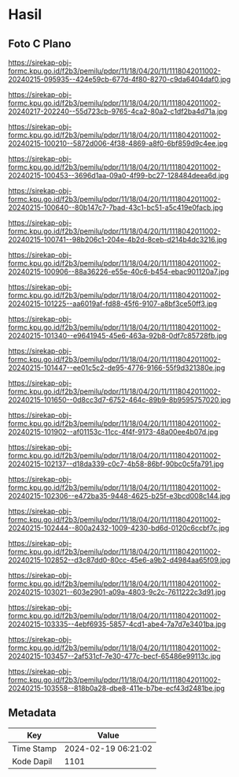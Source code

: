 # Hasil

## Foto C Plano

https://sirekap-obj-formc.kpu.go.id/f2b3/pemilu/pdpr/11/18/04/20/11/1118042011002-20240215-095935--424e59cb-677d-4f80-8270-c9da6404daf0.jpg

https://sirekap-obj-formc.kpu.go.id/f2b3/pemilu/pdpr/11/18/04/20/11/1118042011002-20240217-202240--55d723cb-9765-4ca2-80a2-c1df2ba4d71a.jpg

https://sirekap-obj-formc.kpu.go.id/f2b3/pemilu/pdpr/11/18/04/20/11/1118042011002-20240215-100210--5872d006-4f38-4869-a8f0-6bf859d9c4ee.jpg

https://sirekap-obj-formc.kpu.go.id/f2b3/pemilu/pdpr/11/18/04/20/11/1118042011002-20240215-100453--3696d1aa-09a0-4f99-bc27-128484deea6d.jpg

https://sirekap-obj-formc.kpu.go.id/f2b3/pemilu/pdpr/11/18/04/20/11/1118042011002-20240215-100640--80b147c7-7bad-43c1-bc51-a5c419e0facb.jpg

https://sirekap-obj-formc.kpu.go.id/f2b3/pemilu/pdpr/11/18/04/20/11/1118042011002-20240215-100741--98b206c1-204e-4b2d-8ceb-d214b4dc3216.jpg

https://sirekap-obj-formc.kpu.go.id/f2b3/pemilu/pdpr/11/18/04/20/11/1118042011002-20240215-100906--88a36226-e55e-40c6-b454-ebac901120a7.jpg

https://sirekap-obj-formc.kpu.go.id/f2b3/pemilu/pdpr/11/18/04/20/11/1118042011002-20240215-101225--aa6019af-fd88-45f6-9107-a8bf3ce50ff3.jpg

https://sirekap-obj-formc.kpu.go.id/f2b3/pemilu/pdpr/11/18/04/20/11/1118042011002-20240215-101340--e9641945-45e6-463a-92b8-0df7c85728fb.jpg

https://sirekap-obj-formc.kpu.go.id/f2b3/pemilu/pdpr/11/18/04/20/11/1118042011002-20240215-101447--ee01c5c2-de95-4776-9166-55f9d321380e.jpg

https://sirekap-obj-formc.kpu.go.id/f2b3/pemilu/pdpr/11/18/04/20/11/1118042011002-20240215-101650--0d8cc3d7-6752-464c-89b9-8b9595757020.jpg

https://sirekap-obj-formc.kpu.go.id/f2b3/pemilu/pdpr/11/18/04/20/11/1118042011002-20240215-101902--af01153c-11cc-4f4f-9173-48a00ee4b07d.jpg

https://sirekap-obj-formc.kpu.go.id/f2b3/pemilu/pdpr/11/18/04/20/11/1118042011002-20240215-102137--d18da339-c0c7-4b58-86bf-90bc0c5fa791.jpg

https://sirekap-obj-formc.kpu.go.id/f2b3/pemilu/pdpr/11/18/04/20/11/1118042011002-20240215-102306--e472ba35-9448-4625-b25f-e3bcd008c144.jpg

https://sirekap-obj-formc.kpu.go.id/f2b3/pemilu/pdpr/11/18/04/20/11/1118042011002-20240215-102444--800a2432-1009-4230-bd6d-0120c6ccbf7c.jpg

https://sirekap-obj-formc.kpu.go.id/f2b3/pemilu/pdpr/11/18/04/20/11/1118042011002-20240215-102852--d3c87dd0-80cc-45e6-a9b2-d4984aa65f09.jpg

https://sirekap-obj-formc.kpu.go.id/f2b3/pemilu/pdpr/11/18/04/20/11/1118042011002-20240215-103021--603e2901-a09a-4803-9c2c-7611222c3d91.jpg

https://sirekap-obj-formc.kpu.go.id/f2b3/pemilu/pdpr/11/18/04/20/11/1118042011002-20240215-103335--4ebf6935-5857-4cd1-abe4-7a7d7e3401ba.jpg

https://sirekap-obj-formc.kpu.go.id/f2b3/pemilu/pdpr/11/18/04/20/11/1118042011002-20240215-103457--2af531cf-7e30-477c-becf-65486e99113c.jpg

https://sirekap-obj-formc.kpu.go.id/f2b3/pemilu/pdpr/11/18/04/20/11/1118042011002-20240215-103558--818b0a28-dbe8-411e-b7be-ecf43d2481be.jpg


## Metadata

| Key        | Value               |
| ---------- | ------------------- |
| Time Stamp | 2024-02-19 06:21:02 |
| Kode Dapil | 1101                |



